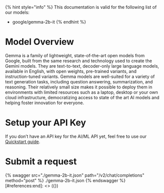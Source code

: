 [#references:start]: <> ({ "template": "openapi" })
{% hint style="info" %}
This documentation is valid for the following list of our models:
* google/gemma-2b-it
{% endhint %}

# Model Overview
Gemma is a family of lightweight, state-of-the-art open models from Google, built from the same research and technology used to create the Gemini models. They are text-to-text, decoder-only large language models, available in English, with open weights, pre-trained variants, and instruction-tuned variants. Gemma models are well-suited for a variety of text generation tasks, including question answering, summarization, and reasoning. Their relatively small size makes it possible to deploy them in environments with limited resources such as a laptop, desktop or your own cloud infrastructure, democratizing access to state of the art AI models and helping foster innovation for everyone.

# Setup your API Key
If you don’t have an API key for the AI/ML API yet, feel free to use our [Quickstart guide](https://docs.aimlapi.com/quickstart/setting-up).

# Submit a request
{% swagger src="./gemma-2b-it.json" path="/v2/chat/completions" method="post" %}
./gemma-2b-it.json
{% endswagger %}
[#references:end]: <> ({})